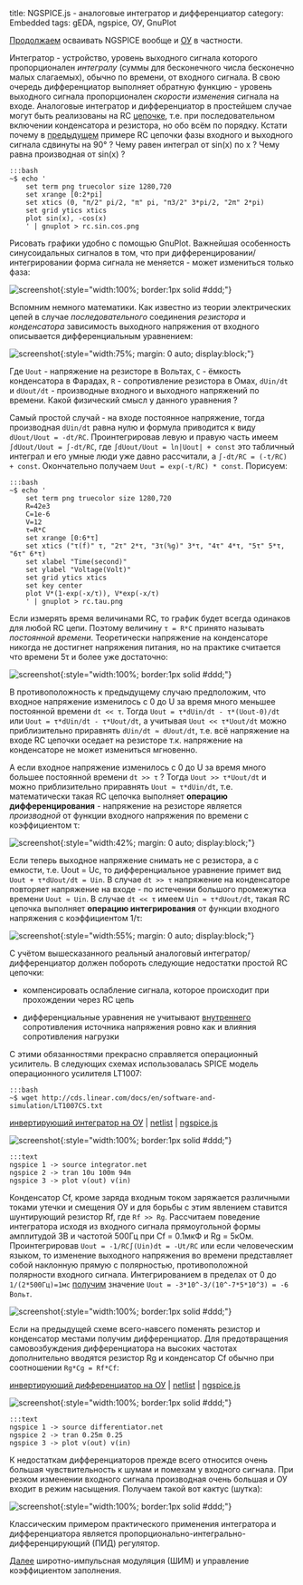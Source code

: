 title: NGSPICE.js - аналоговые интегратор и дифференциатор
category: Embedded 
tags: gEDA, ngspice, ОУ, GnuPlot

[Продолжаем]({filename}../2016-10-28-ngspice-introduction/2016-10-28-ngspice-introduction.md) осваивать NGSPICE вообще и [ОУ]({filename}../2016-11-18-op-amp-basics/2016-11-18-op-amp-basics.md) в частности.

Интегратор - устройство, уровень выходного сигнала которого пропорционален *интегралу* (суммы для бесконечного числа бесконечно малых слагаемых), обычно по времени, от входного сигнала. В свою очередь дифференциатор выполняет обратную функцию - уровень выходного сигнала пропорционален *скорости изменения* сигнала на входе. Аналоговые интегратор и дифференциатор в простейшем случае могут быть реализованы на RC [цепочке]({filename}../2016-10-29-ngspice-rc/2016-10-29-ngspice-rc.md), т.е. при последовательном включении конденсатора и резистора, но обо всём по порядку. Кстати почему в [предыдущем]({filename}../2016-10-29-ngspice-rc/2016-10-29-ngspice-rc.md) примере RC цепочки фазы входного и выходного сигнала сдвинуты на 90° ? Чему равен интеграл от sin(x) по x ? Чему равна производная от sin(x) ? 

    :::bash
    ~$ echo '
        set term png truecolor size 1280,720
        set xrange [0:2*pi]
        set xtics (0, "π/2" pi/2, "π" pi, "π3/2" 3*pi/2, "2π" 2*pi)
        set grid ytics xtics
        plot sin(x), -cos(x)
        ' | gnuplot > rc.sin.cos.png

Рисовать графики удобно с помощью GnuPlot. Важнейшая особенность синусоидальных сигналов в том, что при дифференцировании/интегрировании форма сигнала не меняется - может измениться только фаза:

![screenshot]({attach}rc.sin.cos.png){:style="width:100%; border:1px solid #ddd;"}

Вспомним немного математики. Как известно из теории электрических цепей в случае *последовательного* соединения *резистора* и *конденсатора* зависимость выходного напряжения от входного описывается дифференциальным уравнением:

![screenshot]({attach}main-formula.svg){:style="width:75%; margin: 0 auto; display:block;"}

Где ```Uout``` - напряжение на резисторе в Вольтах, ```С``` - ёмкость конденсатора в Фарадах, ```R``` - сопротивление резистора в Омах, ```dUin/dt``` и ```dUout/dt``` - производные входного и выходного напряжений по времени. Какой физический смысл у данного уравнения ?

Самый простой случай - на входе постоянное напряжение, тогда производная ```dUin/dt``` равна нулю и формула приводится к виду ```dUout/Uout = -dt/RC```. Проинтегрировав левую и правую часть имеем ```∫dUout/Uout = ∫-dt/RC```, где ```∫dUout/Uout = ln|Uout| + const``` это табличный интеграл и его умные люди уже давно рассчитали, а ```∫-dt/RC = (-t/RC) + const```. Окончательно получаем ```Uout = exp(-t/RC) * const```. Порисуем:

    :::bash
    ~$ echo '
        set term png truecolor size 1280,720
        R=42e3
        C=1e-6
        V=12
        τ=R*C
        set xrange [0:6*τ]
        set xtics ("τ(f)" τ, "2τ" 2*τ, "3τ(%g)" 3*τ, "4τ" 4*τ, "5τ" 5*τ, "6τ" 6*τ)
        set xlabel "Time(second)"
        set ylabel "Voltage(Volt)"
        set grid ytics xtics
        set key center
        plot V*(1-exp(-x/τ)), V*exp(-x/τ)
        ' | gnuplot > rc.tau.png

Если измерять время величинами RC, то график будет всегда одинаков для любой RC цепи. Поэтому величину ```τ = R*C``` принято называть *постоянной времени*. Теоретически напряжение на конденсаторе никогда не достигнет напряжения питания, но на практике считается что времени 5τ и более уже достаточно: 

![screenshot]({attach}rc.tau.png){:style="width:100%; border:1px solid #ddd;"}

В противоположность к предыдущему случаю предположим, что входное напряжение изменилось с 0 до U за время много меньшее постоянной времени ```dt << τ```. Тогда ```Uout = τ*dUin/dt - τ*(Uout-0)/dt``` или ```Uout = τ*dUin/dt - τ*Uout/dt```, а учитывая ```Uout << τ*Uout/dt``` можно приблизительно приравнять ```dUin/dt ≈ dUout/dt```, т.е. всё напряжение на входе RC цепочки оседает на резисторе т.к. напряжение на конденсаторе не может измениться мгновенно.

А если входное напряжение изменилось с 0 до U за время много большее постоянной времени ```dt >> τ``` ? Тогда ```Uout >> τ*Uout/dt``` и можно приблизительно приравнять ```Uout ≈ τ*dUin/dt```, т.е. математически такая RC цепочка выполняет **операцию дифференцирования** - напряжение на резисторе является *производной* от функции входного напряжения по времени с коэффициентом τ:

![screenshot]({attach}differentiator.svg){:style="width:42%; margin: 0 auto; display:block;"}

Если теперь выходное напряжение снимать не с резистора, а с емкости, т.е. Uout = Uc, то дифференциальное уравнение примет вид ```Uout + τ*dUout/dt = Uin```. В случае ```dt >> τ``` напряжение на конденсаторе повторяет напряжение на входе - по истечении большого промежутка времени ```Uout ≈ Uin```. В случае ```dt << τ``` имеем  ```Uin ≈ τ*dUout/dt```, такая RC цепочка выполняет **операцию интегрирования** от функции входного напряжения c коэффициентом 1/τ:

![screenshot]({attach}integrator.svg){:style="width:55%; margin: 0 auto; display:block;"}

С учётом вышесказанного реальный аналоговый интегратор/дифференциатор должен побороть следующие недостатки простой RC цепочки:

  - компенсировать ослабление сигнала, которое происходит при прохождении через RC цепь

  - дифференциальные уравнения не учитывают [внутреннего]({filename}../2016-11-04-input-output-impedance/2016-11-04-input-output-impedance.md) сопротивления источника напряжения ровно как и влияния сопротивления нагрузки 

<!-- 
<a href="{attach}LT1007CS.txt"></a>
-->

С этими обязанностями прекрасно справляется операционный усилитель. В следующих схемах использовалась SPICE модель операционного усилителя LT1007:

    :::bash
    ~$ wget http://cds.linear.com/docs/en/software-and-simulation/LT1007CS.txt

[инвертирующий интегратор на ОУ]({attach}integrator.sch) | [netlist]({attach}integrator.net) | [ngspice.js](https://ngspice.js.org/?gist=fc93f44bdc51d7769320c239e98b86f7)

![screenshot]({attach}show-img-integrator.png){:style="width:100%; border:1px solid #ddd;"}

    :::text
    ngspice 1 -> source integrator.net
    ngspice 2 -> tran 10u 100m 94m
    ngspice 3 -> plot v(out) v(in)

Конденсатор Сf, кроме заряда входным током заряжается различными токами утечки и смещения ОУ и для борьбы с этим явлением ставится шунтирующий резистор Rf, где ```Rf >> Rg```. Рассчитаем поведение интегратора исходя из входного сигнала прямоугольной формы амплитудой 3В и частотой 500Гц при Сf = 0.1мкФ и Rg = 5кОм. Проинтегрировав ```Uout = -1/RC∫(Uin)dt = -Ut/RC``` или если человеческим языком, то изменение выходного напряжения во времени представляет собой наклонную прямую с полярностью, противоположной полярности входного сигнала. Интегрированием в пределах от 0 до ```1/(2*500Гц)=1мс``` [получим](https://bc.js.org/) значение ```Uout = -3*10^-3/(10^-7*5*10^3) = -6 Вольт```.

![screenshot]({attach}integrator-canvas.png){:style="width:100%; border:1px solid #ddd;"}

Если на предыдущей схеме всего-навсего поменять резистор и конденсатор местами получим дифференциатор. Для предотвращения самовозбуждения дифференциатора на высоких частотах дополнительно вводятся резистор Rg и конденсатор Cf обычно при соотношении ```Rg*Cg = Rf*Cf```: 

[инвертирующий дифференциатор на ОУ]({attach}differentiator.sch) | [netlist]({attach}differentiator.net) | [ngspice.js](https://ngspice.js.org/?gist=e7cdf966f76ff7eef4d726f3af2cae31)

![screenshot]({attach}show-img-differentiator.png){:style="width:100%; border:1px solid #ddd;"}

    :::text
    ngspice 1 -> source differentiator.net
    ngspice 2 -> tran 0.25m 0.25
    ngspice 3 -> plot v(out) v(in)

К недостаткам дифференциаторов прежде всего относится очень большая чувствительность к шумам и помехам у входного сигнала.  При резком изменении входного сигнала производная очень большая и ОУ входит в режим насыщения. Получаем такой вот кактус (шутка):

![screenshot]({attach}differentiator-canvas.png){:style="width:100%; border:1px solid #ddd;"}

Классическим примером практического применения интегратора и дифференциатора является пропорционально-интегрально-дифференцирующий (ПИД) регулятор.

[Далее]({filename}../2016-12-05-duty-cycle-control/2016-12-05-duty-cycle-control.md) широтно-импульсная модуляция (ШИМ) и управление коэффициентом заполнения.